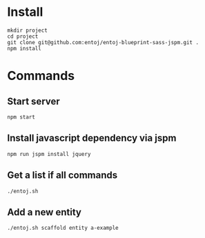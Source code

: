 # Install

```
mkdir project
cd project
git clone git@github.com:entoj/entoj-blueprint-sass-jspm.git .
npm install
```

# Commands

## Start server
```npm start```

## Install javascript dependency via jspm
```npm run jspm install jquery```

## Get a list if all commands
```./entoj.sh```

## Add a new entity
```./entoj.sh scaffold entity a-example```



